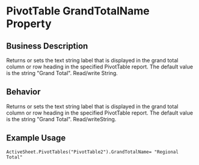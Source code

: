 # PivotTable GrandTotalName Property

## Business Description
Returns or sets the text string label that is displayed in the grand total column or row heading in the specified PivotTable report. The default value is the string "Grand Total". Read/write String.

## Behavior
Returns or sets the text string label that is displayed in the grand total column or row heading in the specified PivotTable report. The default value is the string "Grand Total". Read/writeString.

## Example Usage
```vba
ActiveSheet.PivotTables("PivotTable2").GrandTotalName= "Regional Total"
```